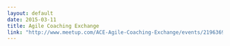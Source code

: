 ```yaml
---
layout: default
date: 2015-03-11
title: Agile Coaching Exchange
link: "http://www.meetup.com/ACE-Agile-Coaching-Exchange/events/219636972/"
---
```

